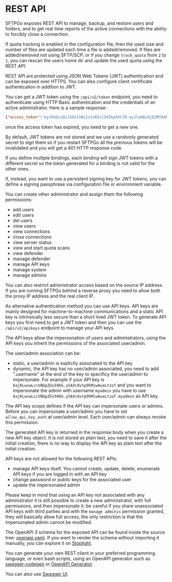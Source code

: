 # REST API

SFTPGo exposes REST API to manage, backup, and restore users and folders, and to get real time reports of the active connections with the ability to forcibly close a connection.

If quota tracking is enabled in the configuration file, then the used size and number of files are updated each time a file is added/removed. If files are added/removed not using SFTP/SCP, or if you change `track_quota` from `2` to `1`, you can rescan the users home dir and update the used quota using the REST API.

REST API are protected using JSON Web Tokens (JWT) authentication and can be exposed over HTTPS. You can also configure client certificate authentication in addition to JWT.

You can get a JWT token using the `/api/v2/token` endpoint, you need to authenticate using HTTP Basic authentication and the credentials of an active administrator. Here is a sample response:

```json
{"access_token":"eyJhbGciOiJIUzI1NiIsInR5cCI6IkpXVCJ9.eyJleHAiOjE2MTA4NzU5NDksImp0aSI6ImMwMjAzbGZjZHJwZDRsMGMxanZnIiwibmJmIjoxNjEwODc1MzE5LCJwZXJtaXNzaW9ucyI6WyIqIl0sInN1YiI6ImlHZ010NlZNU3AzN2tld3hMR3lUV1l2b2p1a2ttSjBodXlJZHBzSWRyOFE9IiwidXNlcm5hbWUiOiJhZG1pbiJ9.dt-UwcWdEMwoGauuiQw8BmgpBAv4YlTaXkyNK-7iRJ4","expires_at":"2021-01-17T09:32:29Z"}
```

once the access token has expired, you need to get a new one.

By default, JWT tokens are not stored and we use a randomly generated secret to sign them so if you restart SFTPGo all the previous tokens will be invalidated and you will get a 401 HTTP response code.

If you define multiple bindings, each binding will sign JWT tokens with a different secret so the token generated for a binding is not valid for the other ones.

If, instead, you want to use a persistent signing key for JWT tokens, you can define a signing passphrase via configuration file or environment variable.

You can create other administrator and assign them the following permissions:

- add users
- edit users
- del users
- view users
- view connections
- close connections
- view server status
- view and start quota scans
- view defender
- manage defender
- manage API keys
- manage system
- manage admins

You can also restrict administrator access based on the source IP address. If you are running SFTPGo behind a reverse proxy you need to allow both the proxy IP address and the real client IP.

As alternative authentication method you can use API keys. API keys are mainly designed for machine-to-machine communications and a static API key is intrinsically less secure than a short lived JWT token.
To generate API keys you first need to get a JWT token and then you can use the `/api/v2/apikeys` endpoint to manage your API keys.

The API keys allow the impersonation of users and administrators, using the API keys you inherit the permissions of the associated user/admin.

The user/admin association can be:

- static, a user/admin is explictly associated to the API key
- dynamic, the API key has no user/admin associated, you need to add ".username" at the end of the key to specificy the user/admin to impersonate. For example if your API key is `6ajKLwswLccVBGpZGv596G.ySAXc8vtp9hMiwAuaLtzof` and you want to impersonate the admin with username `myadmin` you have to use `6ajKLwswLccVBGpZGv596G.ySAXc8vtp9hMiwAuaLtzof.myadmin` as API key.

The API key scope defines if the API key can impersonate users or admins.
Before you can impersonate a user/admin you have to set `allow_api_key_auth` at user/admin level. Each user/admin can always revoke this permission.

The generated API key is returned in the response body when you create a new API key object. It is not stored as plain text, you need to save it after the initial creation, there is no way to display the API key as plain text after the initial creation.

API keys are not allowed for the following REST APIs:

- manage API keys itself. You cannot create, update, delete, enumerate API keys if you are logged in with an API key
- change password or public keys for the associated user
- update the impersonated admin

Please keep in mind that using an API key not associated with any administrator it is still possible to create a new administrator, with full permissions, and then impersonate it: be careful if you share unassociated API keys with third parties and with the `manage adminis` permission granted, they will basically allow full access, the only restriction is that the impersonated admin cannot be modified.

The OpenAPI 3 schema for the exposed API can be found inside the source tree: [openapi.yaml](../httpd/schema/openapi.yaml "OpenAPI 3 specs"). If you want to render the schema without importing it manually, you can explore it on [Stoplight](https://sftpgo.stoplight.io/docs/sftpgo/openapi.yaml).

You can generate your own REST client in your preferred programming language, or even bash scripts, using an OpenAPI generator such as [swagger-codegen](https://github.com/swagger-api/swagger-codegen) or [OpenAPI Generator](https://openapi-generator.tech/).

You can also use [Swagger UI](https://github.com/swagger-api/swagger-ui).
